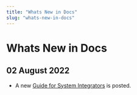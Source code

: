 ```yaml
---
title: "Whats New in Docs"
slug: "whats-new-in-docs"
---
```


# Whats New in Docs

## 02 August 2022

- A new [Guide for System Integrators](/guides/guide-for-system-integrators) is posted.